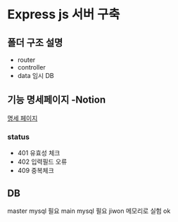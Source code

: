# Express js 서버 구축

## 폴더 구조 설명

- router
- controller
- data 임시 DB

## 기능 명세페이지 -Notion

<a href="https://www.notion.so/e3cc179f6f1d415bb2738bdb72c0b97c">명세 페이지</a>

### status

- 401 유효성 체크
- 402 입력필드 오류
- 409 중복체크

## DB

master mysql 필요
main mysql 필요
jiwon 메모리로 실험 ok
